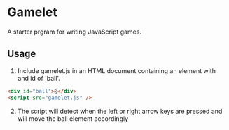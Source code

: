 # Gamelet

A starter prgram for writing JavaScript games.

## Usage

1. Include gamelet.js in an HTML document containing an element with and id of
   'ball'.

```html
<div id="ball">@</div>
<script src="gamelet.js" />
```

2. The script will detect when the left or right arrow keys are pressed and will
   move the ball element accordingly
